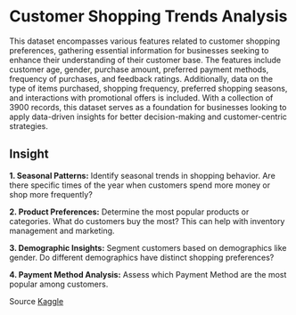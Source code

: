 # Customer Shopping Trends Analysis

This dataset encompasses various features related to customer shopping preferences, gathering essential information for businesses seeking to enhance their understanding of their customer base. The features include customer age, gender, purchase amount, preferred payment methods, frequency of purchases, and feedback ratings. Additionally, data on the type of items purchased, shopping frequency, preferred shopping seasons, and interactions with promotional offers is included. With a collection of 3900 records, this dataset serves as a foundation for businesses looking to apply data-driven insights for better decision-making and customer-centric strategies.

## Insight

**1. Seasonal Patterns:** Identify seasonal trends in shopping behavior. Are there specific times of the year when customers spend more money or shop more frequently?

**2. Product Preferences:** Determine the most popular products or categories. What do customers buy the most? This can help with inventory management and marketing.

**3. Demographic Insights:** Segment customers based on demographics like gender. Do different demographics have distinct shopping preferences?

**4. Payment Method Analysis:** Assess which Payment Method are the most popular among customers.


Source [Kaggle](https://www.kaggle.com/datasets/iamsouravbanerjee/customer-shopping-trends-dataset)
